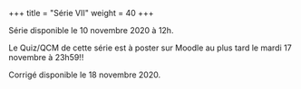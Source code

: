 +++
title = "Série VII"
weight = 40
+++
    
<!--
    # :construction:
-->
      
Série disponible le 10 novembre 2020 à 12h.

<!--
    {{% attachments style="grey" title="Pièces jointes" /%}}
-->
Le Quiz/QCM de cette série est à poster sur Moodle au plus tard le mardi 17 novembre à 23h59!!
    
Corrigé disponible le 18 novembre 2020.